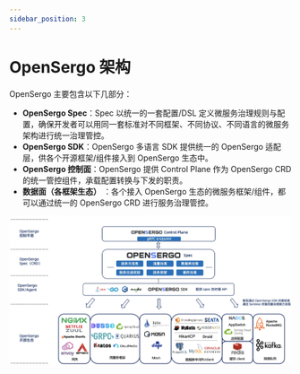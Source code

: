 ```yaml
---
sidebar_position: 3
---
```


# OpenSergo 架构

OpenSergo 主要包含以下几部分：

* **OpenSergo Spec**：Spec 以统一的一套配置/DSL 定义微服务治理规则与配置，确保开发者可以用同一套标准对不同框架、不同协议、不同语言的微服务架构进行统一治理管控。
* **OpenSergo SDK**：OpenSergo 多语言 SDK 提供统一的 OpenSergo 适配层，供各个开源框架/组件接入到 OpenSergo 生态中。
* **OpenSergo 控制面**：OpenSergo 提供 Control Plane 作为 OpenSergo CRD 的统一管控组件，承载配置转换与下发的职责。
* **数据面（各框架生态）** ：各个接入 OpenSergo 生态的微服务框架/组件，都可以通过统一的 OpenSergo CRD 进行服务治理管控。

![structue](../resources/opensergo-project-structure.jpg)

